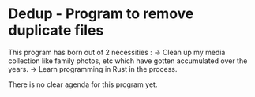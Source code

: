 # Dedup - Program to remove duplicate files

This program has born out of 2 necessities :
-> Clean up my media collection like family photos, etc which have gotten accumulated over the years. 
-> Learn programming in Rust in the process.

There is no clear agenda for this program yet.
